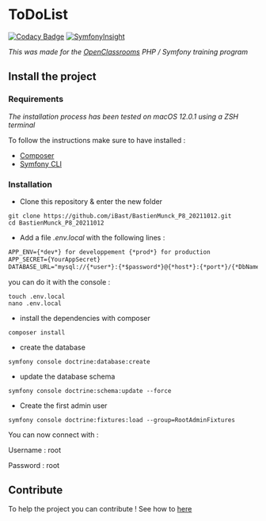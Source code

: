 # ToDoList

[![Codacy Badge](https://app.codacy.com/project/badge/Grade/4fd3154b190944b4987dddbdd7a5ded5)](https://www.codacy.com/gh/iBast/BastienMunck_P8_20211012/dashboard?utm_source=github.com&amp;utm_medium=referral&amp;utm_content=iBast/BastienMunck_P8_20211012&amp;utm_campaign=Badge_Grade) 
[![SymfonyInsight](https://insight.symfony.com/projects/91cfacfd-43fe-41b5-86d5-ed29444118c0/mini.svg)](https://insight.symfony.com/projects/91cfacfd-43fe-41b5-86d5-ed29444118c0)

*This was made for the [OpenClassrooms](https://openclassrooms.com/fr/) PHP / Symfony training program*

## Install the project

### Requirements
*The installation process has been tested on macOS 12.0.1 using a ZSH terminal*

To follow the instructions make sure to have installed : 

- [Composer](https://getcomposer.org)
- [Symfony CLI](https://symfony.com/doc/current/cloud/getting-started#installing-the-cli-tool)

### Installation
- Clone this repository & enter the new folder
```console 
git clone https://github.com/iBast/BastienMunck_P8_20211012.git
cd BastienMunck_P8_20211012
```

- Add a file *.env.local* with the following lines :
```xml
APP_ENV={*dev*} for developpement {*prod*} for production
APP_SECRET={YourAppSecret}
DATABASE_URL="mysql://{*user*}:{*$password*}@{*host*}:{*port*}/{*DbName*}?serverVersion={*server version*}"
```

you can do it with the console :
```console
touch .env.local
nano .env.local
```

- install the dependencies with composer 
```console
composer install
```

- create the database
```console
symfony console doctrine:database:create
```

- update the database schema
```console
symfony console doctrine:schema:update --force
```

- Create the first admin user
```console
symfony console doctrine:fixtures:load --group=RootAdminFixtures
```

You can now connect with :

Username : root

Password : root

## Contribute
To help the project you can contribute ! See how to [here](https://github.com/iBast/BastienMunck_P8_20211012/blob/main/CONTRIBUTING.md)
